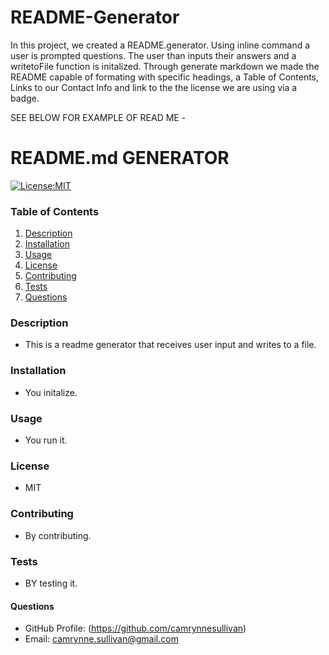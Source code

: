 # README-Generator

In this project, we created a README.generator. 
Using inline command a user is prompted questions.
The user than inputs their answers and a writetoFile function is initalized.
Through generate markdown we made the README capable of formating with specific headings, 
a Table of Contents, Links to our Contact Info and link to the the license we are using via a badge.

SEE BELOW FOR EXAMPLE OF READ ME -

# README.md GENERATOR

[![License:MIT](https://img.shields.io/badge/License-MIT-yellow.svg)](https://opensource.org/licenses/MIT)

### Table of Contents

1. [Description](#description)
2. [Installation](#installation)
3. [Usage](#usage)
4. [License](#license)
5. [Contributing](#contribution)
6. [Tests](#testing)
7. [Questions](#questions)

### Description

- This is a readme generator that receives user input and writes to a file.

### Installation

- You initalize.

### Usage

- You run it.

### License

- MIT

### Contributing

- By contributing.

### Tests

- BY testing it.

#### Questions

- GitHub Profile: (https://github.com/camrynnesullivan)
- Email: camrynne.sullivan@gmail.com

